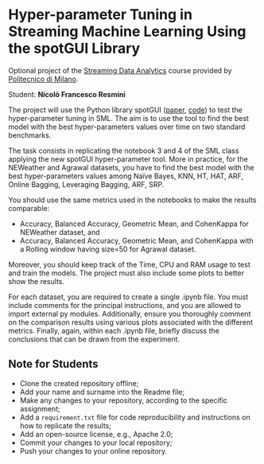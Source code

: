 # Hyper-parameter Tuning in Streaming Machine Learning Using the spotGUI Library

Optional project of the [Streaming Data Analytics](http://emanueledellavalle.org/teaching/streaming-data-analytics-2023-24/) course provided by [Politecnico di Milano](https://www11.ceda.polimi.it/schedaincarico/schedaincarico/controller/scheda_pubblica/SchedaPublic.do?&evn_default=evento&c_classe=811164&polij_device_category=DESKTOP&__pj0=0&__pj1=d563c55e73c3035baf5b0bab2dda086b).

Student: **Nicolò Francesco Resmini**

The project will use the Python library spotGUI ([paper](https://arxiv.org/pdf/2402.11594.pdf), [code](https://github.com/sequential-parameter-optimization/spotGUI/tree/main)) to test the hyper-parameter tuning in SML. The aim is to use the tool to find the best model with the best hyper-parameters values over time on two standard benchmarks.

The task consists in replicating the notebook 3 and 4 of the SML class applying the new spotGUI hyper-parameter tool. More in practice, for the NEWeather and Agrawal datasets, you have to find the best model with the best hyper-parameters values among Naïve Bayes, KNN, HT, HAT, ARF, Online Bagging, Leveraging Bagging, ARF, SRP.

You should use the same metrics used in the notebooks to make the results comparable:
- Accuracy, Balanced Accuracy, Geometric Mean, and CohenKappa for NEWeather dataset, and
- Accuracy, Balanced Accuracy, Geometric Mean, and CohenKappa with a Rolling window having size=50 for Agrawal dataset.

Moreover, you should keep track of the Time, CPU and RAM usage to test and train the models. The project must also include some plots to better show the results.

For each dataset, you are required to create a single .ipynb file. You must include comments for the principal instructions, and you are allowed to import external py modules. Additionally, ensure you thoroughly comment on the comparison results using various plots associated with the different metrics. Finally, again, within each .ipynb file, briefly discuss the conclusions that can be drawn from the experiment.

## Note for Students

* Clone the created repository offline;
* Add your name and surname into the Readme file;
* Make any changes to your repository, according to the specific assignment;
* Add a `requirement.txt` file for code reproducibility and instructions on how to replicate the results;
* Add an open-source license, e.g., Apache 2.0;
* Commit your changes to your local repository;
* Push your changes to your online repository.

